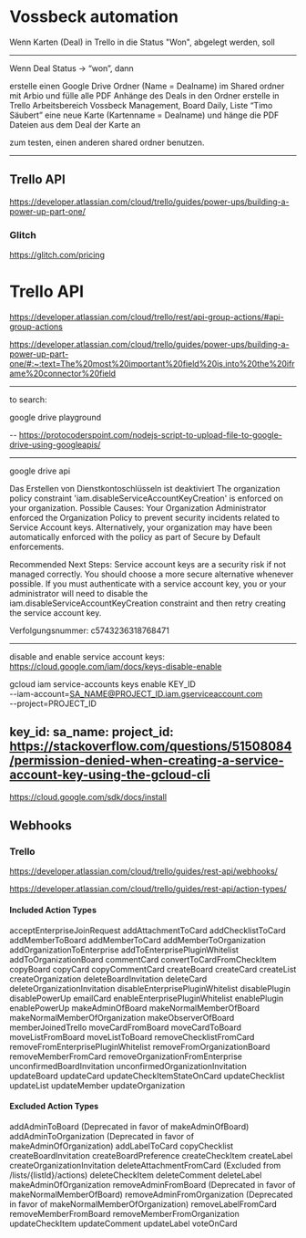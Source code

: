 # Vossbeck automation
Wenn Karten (Deal) in Trello in die Status "Won", abgelegt werden, soll 

---


Wenn Deal Status → “won”, dann

erstelle einen Google Drive Ordner (Name = Dealname) im Shared ordner mit Arbio und fülle alle PDF Anhänge des Deals in den Ordner
erstelle in Trello Arbeitsbereich Vossbeck Management, Board Daily, Liste “Timo Säubert” eine neue Karte (Kartenname = Dealname) und hänge die PDF Dateien aus dem Deal der Karte an


zum testen, einen anderen shared ordner benutzen.


---
## Trello API
https://developer.atlassian.com/cloud/trello/guides/power-ups/building-a-power-up-part-one/


### Glitch
https://glitch.com/pricing



# Trello API
https://developer.atlassian.com/cloud/trello/rest/api-group-actions/#api-group-actions

https://developer.atlassian.com/cloud/trello/guides/power-ups/building-a-power-up-part-one/#:~:text=The%20most%20important%20field%20is,into%20the%20iframe%20connector%20field


---
to search:

google drive playground

--
https://protocoderspoint.com/nodejs-script-to-upload-file-to-google-drive-using-googleapis/


---
google drive api

Das Erstellen von Dienstkontoschlüsseln ist deaktiviert
The organization policy constraint 'iam.disableServiceAccountKeyCreation' is enforced on your organization.
Possible Causes: Your Organization Administrator enforced the Organization Policy to prevent security incidents related to Service Account keys. Alternatively, your organization may have been automatically enforced with the policy as part of Secure by Default enforcements. 

Recommended Next Steps: Service account keys are a security risk if not managed correctly. You should choose a more secure alternative  whenever possible. If you must authenticate with a service account key, you or your administrator will need to disable  the iam.disableServiceAccountKeyCreation constraint and then retry creating the service account key.

Verfolgungsnummer: c5743236318768471

---
disable and enable service account keys:
https://cloud.google.com/iam/docs/keys-disable-enable

gcloud iam service-accounts keys enable KEY_ID \
    --iam-account=SA_NAME@PROJECT_ID.iam.gserviceaccount.com\
    --project=PROJECT_ID

key_id: 
sa_name: 
project_id: 
https://stackoverflow.com/questions/51508084/permission-denied-when-creating-a-service-account-key-using-the-gcloud-cli
---
https://cloud.google.com/sdk/docs/install

## Webhooks
### Trello
https://developer.atlassian.com/cloud/trello/guides/rest-api/webhooks/

https://developer.atlassian.com/cloud/trello/guides/rest-api/action-types/


#### Included Action Types
acceptEnterpriseJoinRequest
addAttachmentToCard
addChecklistToCard
addMemberToBoard
addMemberToCard
addMemberToOrganization
addOrganizationToEnterprise
addToEnterprisePluginWhitelist
addToOrganizationBoard
commentCard
convertToCardFromCheckItem
copyBoard
copyCard
copyCommentCard
createBoard
createCard
createList
createOrganization
deleteBoardInvitation
deleteCard
deleteOrganizationInvitation
disableEnterprisePluginWhitelist
disablePlugin
disablePowerUp
emailCard
enableEnterprisePluginWhitelist
enablePlugin
enablePowerUp
makeAdminOfBoard
makeNormalMemberOfBoard
makeNormalMemberOfOrganization
makeObserverOfBoard
memberJoinedTrello
moveCardFromBoard
moveCardToBoard
moveListFromBoard
moveListToBoard
removeChecklistFromCard
removeFromEnterprisePluginWhitelist
removeFromOrganizationBoard
removeMemberFromCard
removeOrganizationFromEnterprise
unconfirmedBoardInvitation
unconfirmedOrganizationInvitation
updateBoard
updateCard
updateCheckItemStateOnCard
updateChecklist
updateList
updateMember
updateOrganization

#### Excluded Action Types
addAdminToBoard (Deprecated in favor of makeAdminOfBoard)
addAdminToOrganization (Deprecated in favor of makeAdminOfOrganization)
addLabelToCard
copyChecklist
createBoardInvitation
createBoardPreference
createCheckItem
createLabel
createOrganizationInvitation
deleteAttachmentFromCard (Excluded from /lists/{listId}/actions)
deleteCheckItem
deleteComment
deleteLabel
makeAdminOfOrganization
removeAdminFromBoard (Deprecated in favor of makeNormalMemberOfBoard)
removeAdminFromOrganization (Deprecated in favor of makeNormalMemberOfOrganization)
removeLabelFromCard
removeMemberFromBoard
removeMemberFromOrganization
updateCheckItem
updateComment
updateLabel
voteOnCard
